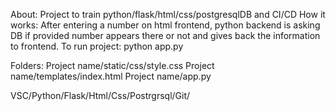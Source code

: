 About: Project to train python/flask/html/css/postgresqlDB and CI/CD
How it works: After entering a number on html frontend, python backend is asking DB if provided number appears there or not and gives back the information to frontend.
To run project: python app.py

Folders:
Project name/static/css/style.css
Project name/templates/index.html
Project name/app.py

VSC/Python/Flask/Html/Css/Postrgrsql/Git/
